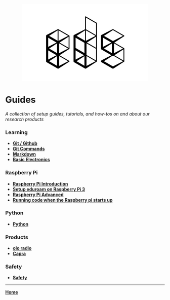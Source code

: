 <p align="center">
  <img src="images/EDS-Black.png">
</p>

# Guides
_A collection of setup guides, tutorials, and how-tos on and about our research products_

### Learning
* **[Git / Github](git-github.md)**
* **[Git Commands](git-commands.md)**
* **[Markdown](markdown.md)**
* **[Basic Electronics](basic-electronics.md)**

### Raspberry Pi
* **[Raspberry Pi Introduction](raspberry-pi-introduction.md)**
* **[Setup eduroam on Raspberry Pi 3](setup-eduroam-raspberry-pi-3.md)**
* **[Raspberry Pi Advanced](raspberry-advanced.md)**
* **[Running code when the Raspberry pi starts up](script-on-startup.md)**

### Python
* **[Python](python.md)**

### Products
* **[olo radio](olo.md)**
* **[Capra](capra.md)**

### Safety
* **[Safety](safety.md)**

---
**[Home](README.md)**
